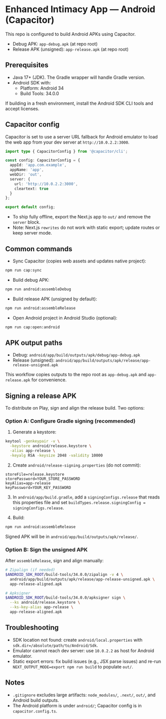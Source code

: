# Enhanced Intimacy App — Android (Capacitor)

This repo is configured to build Android APKs using Capacitor.

- Debug APK: `app-debug.apk` (at repo root)
- Release APK (unsigned): `app-release.apk` (at repo root)

## Prerequisites

- Java 17+ (JDK). The Gradle wrapper will handle Gradle version.
- Android SDK with:
  - Platform: Android 34
  - Build Tools: 34.0.0

If building in a fresh environment, install the Android SDK CLI tools and accept licenses.

## Capacitor config

Capacitor is set to use a server URL fallback for Android emulator to load the web app from your dev server at `http://10.0.2.2:3000`.

```1:12:capacitor.config.ts
import type { CapacitorConfig } from '@capacitor/cli';

const config: CapacitorConfig = {
  appId: 'app.com.example',
  appName: 'app',
  webDir: 'out',
  server: {
    url: 'http://10.0.2.2:3000',
    cleartext: true
  }
};

export default config;
```

- To ship fully offline, export the Next.js app to `out/` and remove the `server` block.
- Note: Next.js `rewrites` do not work with static export; update routes or keep server mode.

## Common commands

- Sync Capacitor (copies web assets and updates native project):

```bash
npm run cap:sync
```

- Build debug APK:

```bash
npm run android:assembleDebug
```

- Build release APK (unsigned by default):

```bash
npm run android:assembleRelease
```

- Open Android project in Android Studio (optional):

```bash
npm run cap:open:android
```

## APK output paths

- Debug: `android/app/build/outputs/apk/debug/app-debug.apk`
- Release (unsigned): `android/app/build/outputs/apk/release/app-release-unsigned.apk`

This workflow copies outputs to the repo root as `app-debug.apk` and `app-release.apk` for convenience.

## Signing a release APK

To distribute on Play, sign and align the release build. Two options:

### Option A: Configure Gradle signing (recommended)

1) Generate a keystore:

```bash
keytool -genkeypair -v \
  -keystore android/release.keystore \
  -alias app-release \
  -keyalg RSA -keysize 2048 -validity 10000
```

2) Create `android/release-signing.properties` (do not commit):

```properties
storeFile=release.keystore
storePassword=YOUR_STORE_PASSWORD
keyAlias=app-release
keyPassword=YOUR_KEY_PASSWORD
```

3) In `android/app/build.gradle`, add a `signingConfigs.release` that reads this properties file and set `buildTypes.release.signingConfig = signingConfigs.release`.

4) Build:

```bash
npm run android:assembleRelease
```

Signed APK will be in `android/app/build/outputs/apk/release/`.

### Option B: Sign the unsigned APK

After `assembleRelease`, sign and align manually:

```bash
# Zipalign (if needed)
$ANDROID_SDK_ROOT/build-tools/34.0.0/zipalign -v 4 \
  android/app/build/outputs/apk/release/app-release-unsigned.apk \
  app-release-aligned.apk

# Apksigner
$ANDROID_SDK_ROOT/build-tools/34.0.0/apksigner sign \
  --ks android/release.keystore \
  --ks-key-alias app-release \
  app-release-aligned.apk
```

## Troubleshooting

- SDK location not found: create `android/local.properties` with `sdk.dir=/absolute/path/to/Android/Sdk`.
- Emulator cannot reach dev server: use `10.0.2.2` as host for Android emulator.
- Static export errors: fix build issues (e.g., JSX parse issues) and re-run `NEXT_OUTPUT_MODE=export npm run build` to populate `out/`.

## Notes

- `.gitignore` excludes large artifacts: `node_modules/`, `.next/`, `out/`, and Android build outputs.
- The Android platform is under `android/`; Capacitor config is in `capacitor.config.ts`.
